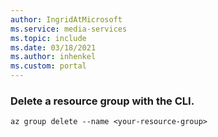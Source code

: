 ```yaml
---
author: IngridAtMicrosoft
ms.service: media-services 
ms.topic: include
ms.date: 03/18/2021
ms.author: inhenkel
ms.custom: portal
---
```


### Delete a resource group with the CLI.


```azurecli
az group delete --name <your-resource-group>
```
